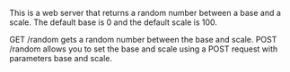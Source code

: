 This is a web server that returns a random number between a base and a scale. The default base is 0 and the default scale is 100.

GET /random gets a random number between the base and scale.
POST /random allows you to set the base and scale using a POST request with parameters base and scale.
